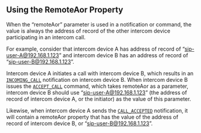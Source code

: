 ## Using the RemoteAor Property

When the “remoteAor” parameter is used in a notification or command, the value is always the address of record of the other intercom device participating in an intercom call. 

For example, consider that intercom device A has address of record of “sip-user-A@192.168.1.123” and intercom device B has an address of record of “sip-user-B@192.168.1.123”. 

Intercom device A initiates a call with intercom device B, which results in an [`INCOMING_CALL`][1] notification on intercom device B. When intercom device B issues the [`ACCEPT_CALL`][2] command, which takes remoteAor as a parameter, intercom device B should use “sip-user-A@192.168.1.123” (the address of record of intercom device A, or the initiator) as the value of this parameter. 

Likewise, when intercom device A sends the [`CALL_ACCEPTED`][3] notification, it will contain a remoteAor property that has the value of the address of record of intercom device B, or “sip-user-B@192.168.1.123”.

[1]:	https://snap-one.github.io/docs-driverworks-proxyprotocol/#intercom-call-notifications-incoming_call
[2]:	https://snap-one.github.io/docs-driverworks-proxyprotocol/#intercom-call-commands-accept_call
[3]:	https://snap-one.github.io/docs-driverworks-proxyprotocol/#intercom-call-notifications-call_accepted